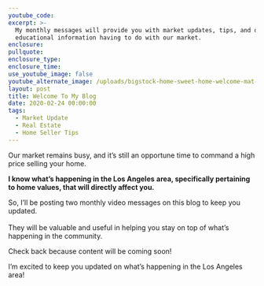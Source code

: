 ```yaml
---
youtube_code:
excerpt: >-
  My monthly messages will provide you with market updates, tips, and other
  educational information having to do with our market.
enclosure:
pullquote:
enclosure_type:
enclosure_time:
use_youtube_image: false
youtube_alternate_image: /uploads/bigstock-home-sweet-home-welcome-mat-m-235686472.jpg
layout: post
title: Welcome To My Blog
date: 2020-02-24 00:00:00
tags:
  - Market Update
  - Real Estate
  - Home Seller Tips
---
```


Our market remains busy, and it’s still an opportune time to command a high price selling your home.&nbsp;&nbsp;

**I know what’s happening in the Los Angeles** **area, specifically pertaining to home values, that will directly affect you.**

So, I’ll be posting two monthly video messages on this blog to keep you updated.<br><br>They will be valuable and useful in helping you stay on top of what’s happening in the community.

Check back because content will be coming soon\!

I’m excited to keep you updated on what’s happening in the Los Angeles area\!